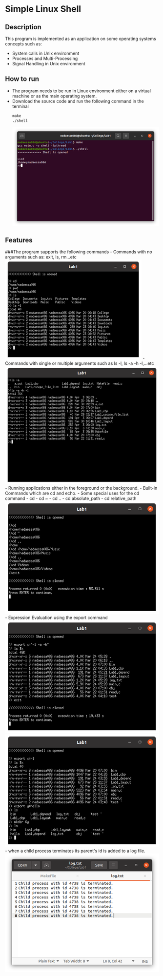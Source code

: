 # Simple Linux Shell
## Description
This program is implemented as an application on some operating systems concepts such as:
  - System calls in Unix environment
  - Processes and Multi-Processing
  - Signal Handling in Unix environment
## How to run
  - The program needs to be run in Linux environment either on a virtual machine or as the main operating system.
  - Download the source code and run the following command in the terminal
     ```
     make
    ./shell
    ```
    ![Run](/Screenshots/run.png)
## Features
  ###The program supports the following commands
    - Commands with no arguments such as: exit, ls, rm...etc
    ![General Commands](/Screenshots/commands.png)
    - Commands with single or multiple arguments such as ls -l, ls -a -h -l,...etc
    ![Single and Multiple Commands](/Screenshots/arguments.png)
    - Running applications either in the foreground or the background.
    - Built-in Commands which are cd and echo.
    - Some special uses for the cd command
      - cd 
      - cd ~
      - cd ..
      - cd absolute_path
      - cd relative_path
      ![cd Command](/Screenshots/cd.png)
    - Expression Evaluation using the export command
      ![Expression Evaluation](/Screenshots/expression-evaluation.png)
      ![Expression Evaluation 2](/Screenshots/expression-evaluation2.png)
    - when a child process terminates its parent's id is added to a log file.
    ![Log file](/Screenshots/log.png)